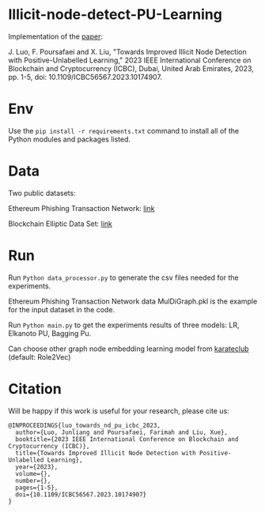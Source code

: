 # Illicit-node-detect-PU-Learning

Implementation of the [paper](https://ieeexplore.ieee.org/document/10174907):  


J. Luo, F. Poursafaei and X. Liu, "Towards Improved Illicit Node Detection with Positive-Unlabelled Learning," 2023 IEEE International Conference on Blockchain and Cryptocurrency (ICBC), Dubai, United Arab Emirates, 2023, pp. 1-5, doi: 10.1109/ICBC56567.2023.10174907.


# Env

Use the `pip install -r requirements.txt` command to install all of the Python modules and packages listed.

# Data
Two public datasets:

Ethereum Phishing Transaction Network: [link](https://www.kaggle.com/datasets/xblock/ethereum-phishing-transaction-network)

Blockchain Elliptic Data Set: [link](https://www.kaggle.com/datasets/ellipticco/elliptic-data-set)

# Run

Run `Python data_processor.py` to generate the csv files needed for the experiments. 

Ethereum Phishing Transaction Network data MulDiGraph.pkl is the example for the input dataset in the code.

Run `Python main.py` to get the experiments results of three models: LR, Elkanoto PU, Bagging Pu.

Can choose other graph node embedding learning model from [karateclub](https://karateclub.readthedocs.io/en/latest/modules/root.html) (default: Role2Vec)


# Citation

Will be happy if this work is useful for your research, please cite us:

```
@INPROCEEDINGS{luo_towards_nd_pu_icbc_2023,
  author={Luo, Junliang and Poursafaei, Farimah and Liu, Xue},
  booktitle={2023 IEEE International Conference on Blockchain and Cryptocurrency (ICBC)}, 
  title={Towards Improved Illicit Node Detection with Positive-Unlabelled Learning}, 
  year={2023},
  volume={},
  number={},
  pages={1-5},
  doi={10.1109/ICBC56567.2023.10174907}
}
```
